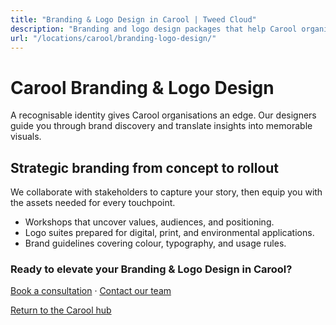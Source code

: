 ```yaml
---
title: "Branding & Logo Design in Carool | Tweed Cloud"
description: "Branding and logo design packages that help Carool organisations stand out."
url: "/locations/carool/branding-logo-design/"
---
```


# Carool Branding & Logo Design

A recognisable identity gives Carool organisations an edge. Our designers guide you through brand discovery and translate insights into memorable visuals.

## Strategic branding from concept to rollout

We collaborate with stakeholders to capture your story, then equip you with the assets needed for every touchpoint.

- Workshops that uncover values, audiences, and positioning.
- Logo suites prepared for digital, print, and environmental applications.
- Brand guidelines covering colour, typography, and usage rules.

### Ready to elevate your Branding & Logo Design in Carool?

[Book a consultation](/consultation/) · [Contact our team](/contact/)

[Return to the Carool hub](/locations/carool/)
